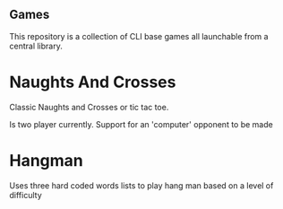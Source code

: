 ## Games
This repository is a collection of CLI base games all launchable from a central library.

# Naughts And Crosses 
Classic Naughts and Crosses or tic tac toe. 

Is two player currently. Support for an 'computer' opponent to be made 

# Hangman
Uses three hard coded words lists to play hang man based on a level of difficulty
